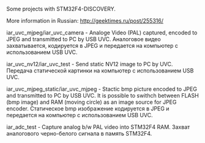 Some projects with STM32F4-DISCOVERY. 

More information in Russian: http://geektimes.ru/post/255316/ 

iar_uvc_mjpeg/iar_uvc_camera - Analoge Video (PAL) captured, encoded to JPEG and transmitted to PC by USB UVC. 
Аналоговое видео захватывается, кодируется в JPEG и передается на компьютер с использованием USB UVC. 

iar_uvc_nv12/iar_uvc_test    - Send static NV12 image to PC by UVC. 
Передача статической картинки на компьютер с использованием USB UVC. 

iar_uvc_mjpeg_static/iar_uvc_mjpeg - Stactic bmp picture encoded to JPEG and transmitted to PC by USB UVC. 
It is possible to swithch between FLASH (bmp image) and RAM (moving circle) as an image source for JPEG encoder. 
Статическое bmp изображение кодируется в JPEG и передается на компьютер с использованием USB UVC. 

iar_adc_test - Capture analog b/w PAL video into STM32F4 RAM. 
Захват аналогового черно-белого сигнала в память STM32F4.
